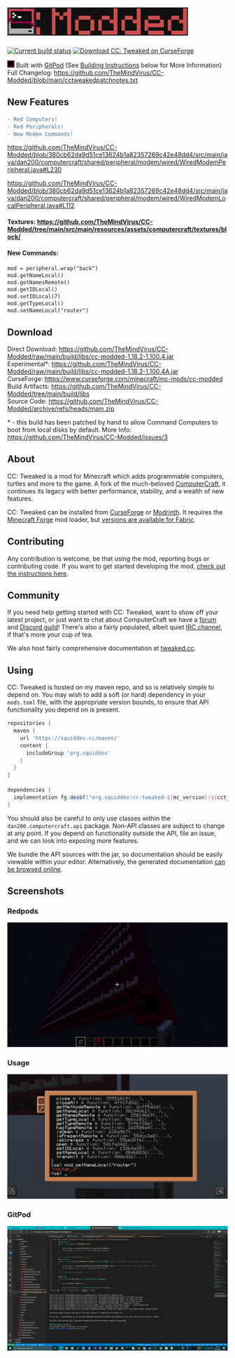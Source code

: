 # ![CC: Tweaked](doc/logo.png)
[![Current build status](https://github.com/cc-tweaked/CC-Tweaked/workflows/Build/badge.svg)](https://github.com/cc-tweaked/CC-Tweaked/actions "Current build status") [![Download CC: Tweaked on CurseForge](http://cf.way2muchnoise.eu/title/cc-tweaked.svg)][CurseForge]

![](https://github.com/TheMindVirus/CC-Modded/blob/main/src/main/resources/assets/computercraft/textures/block/computer_command_front.png) Built with [GitPod](https://gitpod.io/#https://github.com/cc-tweaked/CC-Tweaked/) (See [Building Instructions](https://github.com/TheMindVirus/CC-Modded/blob/main/CONTRIBUTING.md#developing) below for More Information) \
Full Changelog: https://github.com/TheMindVirus/CC-Modded/blob/main/cctweakedpatchnotes.txt
## New Features
```diff
- Red Computers!
- Red Peripherals!
- New Modem Commands!
```
https://github.com/TheMindVirus/CC-Modded/blob/380cb62da9d51ce13624b1a82357269c42e48dd4/src/main/java/dan200/computercraft/shared/peripheral/modem/wired/WiredModemPeripheral.java#L230

https://github.com/TheMindVirus/CC-Modded/blob/380cb62da9d51ce13624b1a82357269c42e48dd4/src/main/java/dan200/computercraft/shared/peripheral/modem/wired/WiredModemLocalPeripheral.java#L112

#### Textures: https://github.com/TheMindVirus/CC-Modded/tree/main/src/main/resources/assets/computercraft/textures/block/

#### New Commands:
```
mod = peripheral.wrap("back")
mod.getNameLocal()
mod.getNamesRemote()
mod.getIDLocal()
mod.setIDLocal(7)
mod.getTypeLocal()
mod.setNameLocal("router")
```

## Download
Direct Download: https://github.com/TheMindVirus/CC-Modded/raw/main/build/libs/cc-modded-1.18.2-1.100.4.jar \
Experimental*: https://github.com/TheMindVirus/CC-Modded/raw/main/build/libs/cc-modded-1.18.2-1.100.4A.jar \
CurseForge: https://www.curseforge.com/minecraft/mc-mods/cc-modded \
Build Artifacts: https://github.com/TheMindVirus/CC-Modded/tree/main/build/libs \
Source Code: https://github.com/TheMindVirus/CC-Modded/archive/refs/heads/main.zip

\* - this build has been patched by hand to allow Command Computers to boot from local disks by default. More Info: https://github.com/TheMindVirus/CC-Modded/issues/3

## About
CC: Tweaked is a mod for Minecraft which adds programmable computers, turtles and more to the game. A fork of the
much-beloved [ComputerCraft], it continues its legacy with better performance, stability, and a wealth of new features.

CC: Tweaked can be installed from [CurseForge] or [Modrinth]. It requires the [Minecraft Forge][forge] mod loader, but
[versions are available for Fabric][ccrestitched].

## Contributing
Any contribution is welcome, be that using the mod, reporting bugs or contributing code. If you want to get started
developing the mod, [check out the instructions here](CONTRIBUTING.md#developing).

## Community
If you need help getting started with CC: Tweaked, want to show off your latest project, or just want to chat about
ComputerCraft we have a [forum](https://forums.computercraft.cc/) and [Discord guild](https://discord.computercraft.cc)!
There's also a fairly populated, albeit quiet [IRC channel](http://webchat.esper.net/?channels=computercraft), if that's
more your cup of tea.

We also host fairly comprehensive documentation at [tweaked.cc](https://tweaked.cc/ "The CC: Tweaked website").

## Using
CC: Tweaked is hosted on my maven repo, and so is relatively simple to depend on. You may wish to add a soft (or hard)
dependency in your `mods.toml` file, with the appropriate version bounds, to ensure that API functionality you depend
on is present.

```groovy
repositories {
  maven {
    url 'https://squiddev.cc/maven/'
    content {
      includeGroup 'org.squiddev'
    }
  }
}

dependencies {
  implementation fg.deobf("org.squiddev:cc-tweaked-${mc_version}:${cct_version}")
}
```

You should also be careful to only use classes within the `dan200.computercraft.api` package. Non-API classes are
subject to change at any point. If you depend on functionality outside the API, file an issue, and we can look into
exposing more features.

We bundle the API sources with the jar, so documentation should be easily viewable within your editor. Alternatively,
the generated documentation [can be browsed online](https://tweaked.cc/javadoc/).

[computercraft]: https://github.com/dan200/ComputerCraft "ComputerCraft on GitHub"
[curseforge]: https://minecraft.curseforge.com/projects/cc-tweaked "Download CC: Tweaked from CurseForge"
[modrinth]: https://modrinth.com/mod/gu7yAYhd "Download CC: Tweaked from Modrinth"
[forge]: https://files.minecraftforge.net/ "Download Minecraft Forge."
[ccrestitched]: https://www.curseforge.com/minecraft/mc-mods/cc-restitched "Download CC: Restitched from CurseForge"

## Screenshots
### Redpods
![redpods](https://github.com/TheMindVirus/CC-Modded/blob/main/redpods.png)
### Usage
![usage](https://github.com/TheMindVirus/CC-Modded/blob/main/usage.png)
### GitPod
![gitpod](https://github.com/TheMindVirus/CC-Modded/blob/main/gitpod.png)
